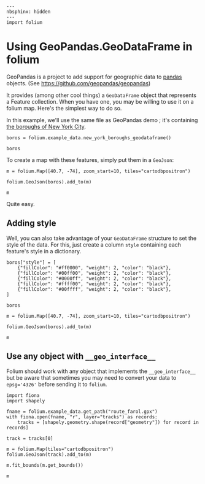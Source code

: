 ```{code-cell} ipython3
---
nbsphinx: hidden
---
import folium
```

# Using GeoPandas.GeoDataFrame in folium

GeoPandas is a project to add support for geographic data to [pandas](http://pandas.pydata.org) objects.
(See https://github.com/geopandas/geopandas)

It provides (among other cool things) a `GeoDataFrame` object that represents a Feature collection.
When you have one, you may be willing to use it on a folium map. Here's the simplest way to do so.

In this example, we'll use the same file as GeoPandas demo ; it's containing
[the boroughs of New York City](http://www.nyc.gov/html/dcp/download/bytes/nybb_14aav.zip).

```{code-cell} ipython3
boros = folium.example_data.new_york_boroughs_geodataframe()

boros
```

To create a map with these features, simply put them in a `GeoJson`:

```{code-cell} ipython3
m = folium.Map([40.7, -74], zoom_start=10, tiles="cartodbpositron")

folium.GeoJson(boros).add_to(m)

m
```

Quite easy.

## Adding style

Well, you can also take advantage of your `GeoDataFrame` structure to set the style of the data. For this, just create a column `style` containing each feature's style in a dictionary.

```{code-cell} ipython3
boros["style"] = [
    {"fillColor": "#ff0000", "weight": 2, "color": "black"},
    {"fillColor": "#00ff00", "weight": 2, "color": "black"},
    {"fillColor": "#0000ff", "weight": 2, "color": "black"},
    {"fillColor": "#ffff00", "weight": 2, "color": "black"},
    {"fillColor": "#00ffff", "weight": 2, "color": "black"},
]

boros
```

```{code-cell} ipython3
m = folium.Map([40.7, -74], zoom_start=10, tiles="cartodbpositron")

folium.GeoJson(boros).add_to(m)

m
```

## Use any object with `__geo_interface__`

Folium should work with any object that implements the `__geo_interface__` but be aware that sometimes you may need to convert your data to `epsg='4326'` before sending it to `folium`.

```{code-cell} ipython3
import fiona
import shapely

fname = folium.example_data.get_path("route_farol.gpx")
with fiona.open(fname, "r", layer="tracks") as records:
    tracks = [shapely.geometry.shape(record["geometry"]) for record in records]

track = tracks[0]

m = folium.Map(tiles="cartodbpositron")
folium.GeoJson(track).add_to(m)

m.fit_bounds(m.get_bounds())

m
```
